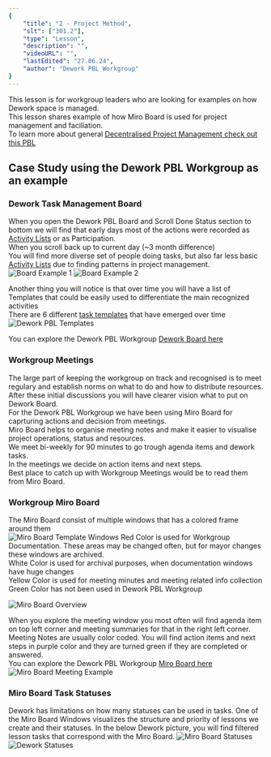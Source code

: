 ```yaml
---
{
    "title": "2 - Project Method",
    "slt": ["301.2"],
    "type": "Lesson",
    "description": "",
    "videoURL": "",
    "lastEdited": "27.06.24",
    "author": "Dework PBL Workgroup"
}
---
```

This lesson is for workgroup leaders who are looking for examples on how Dework space is managed.  
This lesson shares example of how Miro Board is used for project management and faciliation.  
To learn more about general [Decentralised Project Management check out this PBL](https://catalyst-swarm.gitbook.io/governance-guild/project-based-learning/introduction/open-dapp-framework-learning-materials)

## Case Study using the Dework PBL Workgroup as an example
### Dework Task Management Board
When you open the Dework PBL Board and Scroll Done Status section to bottom we will find that early days most of the actions were recorded as [Activity Lists](/course/module/301/3011) or as Participation.  
When you scroll back up to current day (~3 month difference)  
You will find more diverse set of people doing tasks, but also far less basic [Activity Lists](/course/module/301/3011) due to finding patterns in project management.  
![Board Example 1](/Dework_PBL_Pictures/Module_301/Dework_PBL_Board_Done_Bottom.png)
![Board Example 2](/Dework_PBL_Pictures/Module_301/Dework_PBL_Board_Done_Top.png)

Another thing you will notice is that over time you will have a list of Templates that could be easily used to differentiate the main recognized activities  
There are 6 different [task templates](/course/module/201/2015) that have emerged over time
![Dework PBL Templates](/Dework_PBL_Pictures/Module_301/Dework_PBL_Templates.png)

You can explore the Dework PBL Workgroup [Dework Board here](https://app.dework.xyz/singularitynet-ambas/dework-pbl-workgroup/view/board-lgz2doix)

### Workgroup Meetings
The large part of keeping the workgroup on track and recognised is to meet regulary and establish norms on what to do and how to distribute resources.  
After these initial discussions you will have clearer vision what to put on Dework Board.  
For the Dework PBL Workgroup we have been using Miro Board for caprturing actions and decision from meetings.  
Miro Board helps to organise meeting notes and make it easier to visualise project operations, status and resources.  
We meet bi-weekly for 90 minutes to go trough agenda items and dework tasks.  
In the meetings we decide on action items and next steps.  
Best place to catch up with Workgroup Meetings would be to read them from Miro Board. 

### Workgroup Miro Board
The Miro Board consist of multiple windows that has a colored frame around them  
![Miro Board Template Windows](/Dework_PBL_Pictures/Module_301/Miro_Board_Template_Windows.png)
Red Color is used for Workgroup Documentation. These areas may be changed often, but for mayor changes these windows are archived.  
White Color is used for archival purposes, when documentation windows have huge changes  
Yellow Color is used for meeting minutes and meeting related info collection  
Green Color has not been used in Dework PBL Workgroup

![Miro Board Overview](/Dework_PBL_Pictures/Module_301/Dework_PBL_Miro_Board_Overview.png)

When you explore the meeting window you most often will find agenda item on top left corner and meeting summaries for that in the right left corner.  
Meeting Notes are usually color coded. You will find action items and next steps in purple color and they are turned green if they are completed or answered.  
You can explore the Dework PBL Workgroup [Miro Board here](https://miro.com/app/board/uXjVM7pbrUg=/?share_link_id=421979926769)  
![Miro Board Meeting Example](/Dework_PBL_Pictures/Module_301/Dework_PBL_Miro_Board_Meeting_Example.png)


### Miro Board Task Statuses
Dework has limitations on how many statuses can be used in tasks.
One of the Miro Board Windows visualizes the structure and priority of lessons we create and their statuses.
In the below Dework picture, you will find filtered lesson tasks that correspond with the Miro Board.
![Miro Board Statuses](/Dework_PBL_Pictures/Module_301/Dework_PBL_Miro_Board_Statuses.png)
![Dework Statuses](/Dework_PBL_Pictures/Module_301/Dework_PBL_Dework_Statuses.png)
